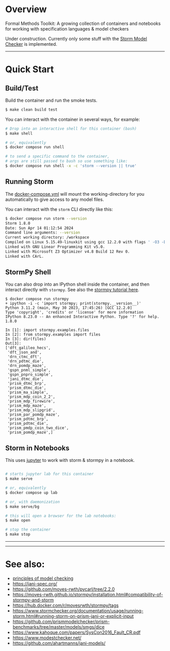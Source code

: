 # Overview

Formal Methods Toolkit: A growing collection of containers and notebooks for working with specification languages & model checkers

Under construction.  Currently only some stuff with the [Storm Model Checker](https://www.stormchecker.org/about.html) is implemented.

-----------------------------------

# Quick Start

## Build/Test

Build the container and run the smoke tests.  

```bash
$ make clean build test
```

You can interact with the container in several ways, for example:


```bash
# Drop into an interactive shell for this container (bash)
$ make shell

# or, equivalently
$ docker compose run shell

# to send a specific command to the container,
# args are still passed to bash so use something like:
$ docker compose run shell -x -c 'storm --version || true'
```

## Running Storm

The [docker-compose.yml](docker-compose.yml) will mount the working-directory for you automatically to give access to any model files.  

You can interact with the `storm` CLI directly like this:

```bash
$ docker compose run storm --version
Storm 1.8.0
Date: Sun Apr 14 01:12:54 2024
Command line arguments: --version
Current working directory: /workspace
Compiled on Linux 5.15.49-linuxkit using gcc 12.2.0 with flags ' -O3 -DNDEBUG -fprefetch-loop-arrays -flto -flto-partition=none -fomit-frame-pointer'
Linked with GNU Linear Programming Kit v5.0.
Linked with Microsoft Z3 Optimizer v4.8 Build 12 Rev 0.
Linked with CArL.
```

## StormPy Shell

You can also drop into an IPython shell inside the container, and then  interact directly with `stormpy`.  See also the [stormpy tutorial here](https://moves-rwth.github.io/stormpy/getting_started.html).

```pycon
$ docker compose run stormpy
+ ipython -i -c 'import stormpy; print(stormpy.__version__)'
Python 3.11.2 (main, May 30 2023, 17:45:26) [GCC 12.2.0]
Type 'copyright', 'credits' or 'license' for more information
IPython 8.23.0 -- An enhanced Interactive Python. Type '?' for help.
1.8.0

In [1]: import stormpy.examples.files
In [2]: from stormpy.examples import files
In [3]: dir(files)
Out[3]:
['dft_galileo_hecs',
 'dft_json_and',
 'drn_ctmc_dft',
 'drn_pdtmc_die',
 'drn_pomdp_maze',
 'gspn_pnml_simple',
 'gspn_pnpro_simple',
 'jani_dtmc_die',
 'prism_dtmc_brp',
 'prism_dtmc_die',
 'prism_ma_simple',
 'prism_mdp_coin_2_2',
 'prism_mdp_firewire',
 'prism_mdp_maze',
 'prism_mdp_slipgrid',
 'prism_par_pomdp_maze',
 'prism_pdtmc_brp',
 'prism_pdtmc_die',
 'prism_pmdp_coin_two_dice',
 'prism_pomdp_maze',]
```

## Storm in Notebooks

This uses [jupyter](https://jupyter.org/) to work with storm & stormpy in a notebook.

```bash

# starts jupyter lab for this container
$ make serve

# or, equivalently
$ docker compose up lab

# or, with daemonization
$ make serve/bg

# this will open a browser for the lab notebooks:
$ make open

# stop the container
$ make stop
```

-----------------------------------



-----------------------------------

# See also:
* [principles of model checking](https://books.google.com/books?id=5dvxCwAAQBAJ&)
* https://jani-spec.org/
* https://github.com/moves-rwth/pycarl/tree/2.2.0
* https://moves-rwth.github.io/stormpy/installation.html#compatibility-of-stormpy-and-storm
* https://hub.docker.com/r/movesrwth/stormpy/tags
* https://www.stormchecker.org/documentation/usage/running-storm.html#running-storm-on-prism-jani-or-explicit-input
* https://github.com/prismmodelchecker/prism-benchmarks/tree/master/models/smgs/dice
* https://www.kahoque.com/papers/SysCon2016_Fault_CR.pdf
* https://www.modestchecker.net/
* https://github.com/ahartmanns/jani-models/
